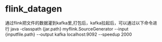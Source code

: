 # flink_datagen

通过flink把文件的数据灌到kafka里,打包后，kafka拉起后，可以通过以下命令进行
java -classpath {jar.path} myflink.SourceGenerator --input {inputfile.path} --output kafka localhost:9092 --speedup 2000
